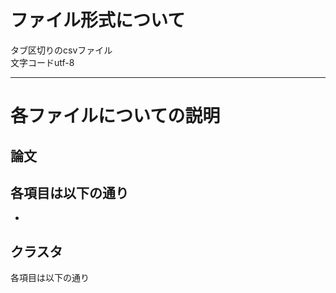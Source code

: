 # ファイル形式について  
タブ区切りのcsvファイル  
文字コードutf-8  

----
# 各ファイルについての説明  
## 論文
各項目は以下の通り  
- 
- 

## クラスタ
各項目は以下の通り
